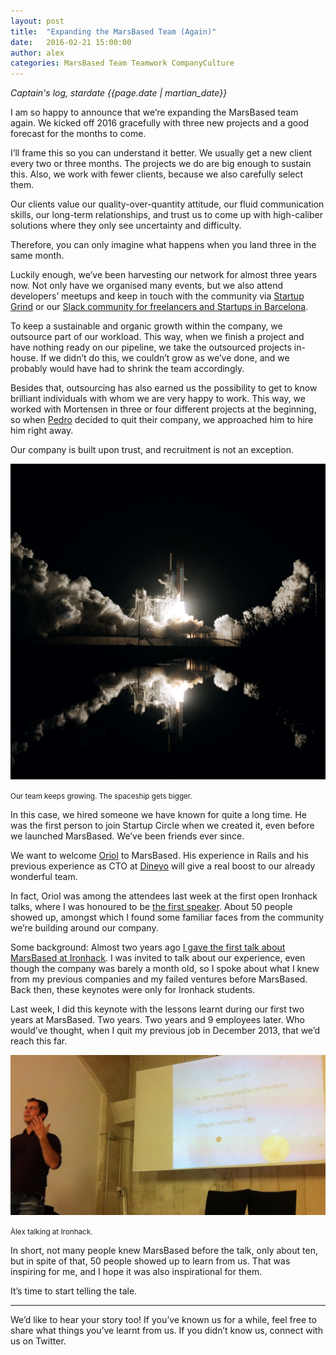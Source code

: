 ```yaml
---
layout: post
title:  "Expanding the MarsBased Team (Again)"
date:   2016-02-21 15:00:00
author: alex
categories: MarsBased Team Teamwork CompanyCulture
---
```


*Captain's log, stardate {{page.date | martian_date}}*

I am so happy to announce that we’re expanding the MarsBased team again. We kicked off 2016 gracefully with three new projects and a good forecast for the months to come.

<!--more-->

I’ll frame this so you can understand it better. We usually get a new client every two or three months. The projects we do are big enough to sustain this. Also, we work with fewer clients, because we also carefully select them.

Our clients value our quality-over-quantity attitude, our fluid communication skills, our long-term relationships, and trust us to come up with high-caliber solutions where they only see uncertainty and difficulty.

Therefore, you can only imagine what happens when you land three in the same month.

Luckily enough, we’ve been harvesting our network for almost three years now. Not only have we organised many events, but we also attend developers’ meetups and keep in touch with the community via <a href="http://www.startupgrind.com/barcelona" title="Startup Grind" target="_blank">Startup Grind</a> or our <a href="http://www.bcn-startups.com" title="Startup community in Barcelona" target="_blank">Slack community for freelancers and Startups in Barcelona</a>.

To keep a sustainable and organic growth within the company, we outsource part of our workload. This way, when we finish a project and have nothing ready on our pipeline, we take the outsourced projects in-house. If we didn’t do this, we couldn’t grow as we’ve done, and we probably would have had to shrink the team accordingly.

Besides that, outsourcing has also earned us the possibility to get to know brilliant individuals with whom we are very happy to work. This way, we worked with Mortensen in three or four different projects at the beginning, so when <a href="http://www.twitter.com/pedrogpimenta" title="Pedro twitter handle" target="_blank">Pedro</a> decided to quit their company, we approached him to hire him right away.

Our company is built upon trust, and recruitment is not an exception.

<img src="/images/blog/blog-oriol1.jpeg" alt="Rocket launch" title="Rocket launch" class="img-center img-rounded img-responsive" />
<p class="text-center img-footer"><small>Our team keeps growing. The spaceship gets bigger.</small></p>

In this case, we hired someone we have known for quite a long time. He was the first person to join Startup Circle when we created it, even before we launched MarsBased. We’ve been friends ever since.

We want to welcome <a href="http://www.twitter.com/oriol_bcn" title="Oriol's Twitter handle" target="_blank">Oriol</a> to MarsBased. His experience in Rails and his previous experience as CTO at <a href="http://www.dineyo.com" title="Dineyo" target="_blank">Dineyo</a> will give a real boost to our already wonderful team.

In fact, Oriol was among the attendees last week at the first open Ironhack talks, where I was honoured to be <a href="http://www.meetup.com/ironhack-barcelona/events/228228599/" title="Ironhack talk about MarsBased" target="_blank">the first speaker</a>. About 50 people showed up, amongst which I found some familiar faces from the community we’re building around our company.

Some background: Almost two years ago <a href="http://marsbased.com/blog/2014/08/22/The-Martians-conquer-the-IronHack/" title="MarsBased conquers the Ironhack" target="_blank">I gave the first talk about MarsBased at Ironhack</a>. I was invited to talk about our experience, even though the company was barely a month old, so I spoke about what I knew from my previous companies and my failed ventures before MarsBased. Back then, these keynotes were only for Ironhack students.

Last week, I did this keynote with the lessons learnt during our first two years at MarsBased. Two years. Two years and 9 employees later. Who would’ve thought, when I quit my previous job in December 2013, that we’d reach this far.

<img src="/images/blog/blog-oriol2.png" alt="Àlex talking at Ironhack" title="Àlex talking at Ironhack" class="img-center img-rounded img-responsive" />
<p class="text-center img-footer"><small>Àlex talking at Ironhack.</small></p>

In short, not many people knew MarsBased before the talk, only about ten, but in spite of that, 50 people showed up to learn from us. That was inspiring for me, and I hope it was also inspirational for them.

It’s time to start telling the tale. 

<hr/>

We’d like to hear your story too! If you’ve known us for a while, feel free to share what things you’ve learnt from us. If you didn’t know us, connect with us on Twitter.

